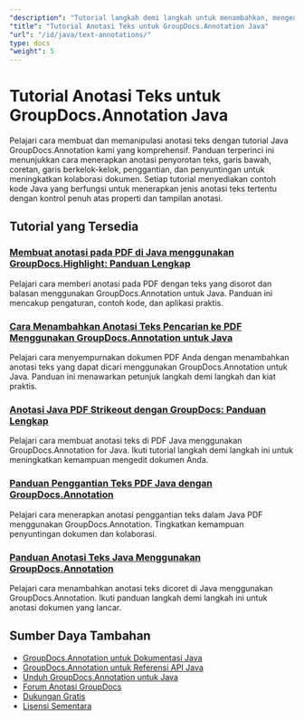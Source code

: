 ```yaml
---
"description": "Tutorial langkah demi langkah untuk menambahkan, mengedit, dan mengelola anotasi teks dalam dokumen menggunakan GroupDocs.Annotation untuk Java."
"title": "Tutorial Anotasi Teks untuk GroupDocs.Annotation Java"
"url": "/id/java/text-annotations/"
type: docs
"weight": 5
---
```


# Tutorial Anotasi Teks untuk GroupDocs.Annotation Java

Pelajari cara membuat dan memanipulasi anotasi teks dengan tutorial Java GroupDocs.Annotation kami yang komprehensif. Panduan terperinci ini menunjukkan cara menerapkan anotasi penyorotan teks, garis bawah, coretan, garis berkelok-kelok, penggantian, dan penyuntingan untuk meningkatkan kolaborasi dokumen. Setiap tutorial menyediakan contoh kode Java yang berfungsi untuk menerapkan jenis anotasi teks tertentu dengan kontrol penuh atas properti dan tampilan anotasi.

## Tutorial yang Tersedia

### [Membuat anotasi pada PDF di Java menggunakan GroupDocs.Highlight: Panduan Lengkap](./annotate-pdfs-groupdocs-highlight-java/)
Pelajari cara memberi anotasi pada PDF dengan teks yang disorot dan balasan menggunakan GroupDocs.Annotation untuk Java. Panduan ini mencakup pengaturan, contoh kode, dan aplikasi praktis.

### [Cara Menambahkan Anotasi Teks Pencarian ke PDF Menggunakan GroupDocs.Annotation untuk Java](./add-search-text-annotations-pdf-groupdocs-java/)
Pelajari cara menyempurnakan dokumen PDF Anda dengan menambahkan anotasi teks yang dapat dicari menggunakan GroupDocs.Annotation untuk Java. Panduan ini menawarkan petunjuk langkah demi langkah dan kiat praktis.

### [Anotasi Java PDF Strikeout dengan GroupDocs: Panduan Lengkap](./java-pdf-strikeout-annotations-groupdocs/)
Pelajari cara membuat anotasi teks di PDF Java menggunakan GroupDocs.Annotation for Java. Ikuti tutorial langkah demi langkah ini untuk meningkatkan kemampuan mengedit dokumen Anda.

### [Panduan Penggantian Teks PDF Java dengan GroupDocs.Annotation](./java-pdf-text-replacement-groupdocs-annotation/)
Pelajari cara menerapkan anotasi penggantian teks dalam Java PDF menggunakan GroupDocs.Annotation. Tingkatkan kemampuan penyuntingan dokumen dan kolaborasi.

### [Panduan Anotasi Teks Java Menggunakan GroupDocs.Annotation](./java-text-strikeout-annotation-groupdocs/)
Pelajari cara menambahkan anotasi teks dicoret di Java menggunakan GroupDocs.Annotation. Ikuti panduan langkah demi langkah ini untuk anotasi dokumen yang lancar.

## Sumber Daya Tambahan

- [GroupDocs.Annotation untuk Dokumentasi Java](https://docs.groupdocs.com/annotation/java/)
- [GroupDocs.Annotation untuk Referensi API Java](https://reference.groupdocs.com/annotation/java/)
- [Unduh GroupDocs.Annotation untuk Java](https://releases.groupdocs.com/annotation/java/)
- [Forum Anotasi GroupDocs](https://forum.groupdocs.com/c/annotation)
- [Dukungan Gratis](https://forum.groupdocs.com/)
- [Lisensi Sementara](https://purchase.groupdocs.com/temporary-license/)